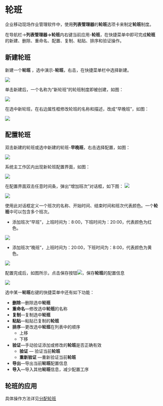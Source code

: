 # 轮班
企业移动现场作业管理软件中，使用**列表管理器**的**轮班**选项卡来制定**轮班**制度。

在导航栏→**列表管理器→轮班**内右键当前应用-**轮班**，在快捷菜单中即可完成**轮班**的新建、删除、重命名、配置、复制、粘贴、排序和验证操作。
## 新建轮班
新建一个**轮班** ，选中演示-**轮班**，右击，在快捷菜单栏中选择新建。

![](./images/轮班1.png)

单击新建后，一个名称为“新轮班”的轮班制度即被创建，如图：

![](./images/轮班2.png)

在选中新轮班，在右边属性框修改轮班的名称和描述，改成“早晚班”，如图：

![](./images/轮班3.png)

## 配置轮班
双击新建的轮班或选中新建的轮班-**早晚班**，右击选择配置，如图：

![](./images/轮班4.png)

系统主工作区内出现新轮班配置界面，如图：

![](./images/轮班5.png)

在配置界面双击任意时间条，弹出“增加班次”对话框，如下图：
![](./images/轮班6.png)

![](./images/轮班7.png)

使用此对话框定义一个班次的名称、开始时间、结束时间和班次代表颜色。一个**轮班**中可以包含多个班次。

* 添加班次“早班”，上班时间为：8:00，下班时间为：20:00，代表颜色为红色。

![](./images/轮班8.png)

* 添加班次“晚班”，上班时间为：20:00，下班时间为：8:00，代表颜色为黄色。

![](./images/轮班9.png)

配置完成后，如图所示，点击保存按钮![](./images/轮班11.png)，保存**轮班**的配置信息

![](./images/轮班10.png)

选中某一**轮班**右键的快捷菜单中还有如下功能：
* **删除**—删除选中**轮班** 
* **重命名**—修改选中**轮班**的名称 
* **复制**—复制选中**轮班** 
* **粘贴**—粘贴已复制的**轮班** 
* **排序**—更改选中**轮班**在列表中的顺序 
  * 上移 
  * 下移 
* **验证**—手动验证添加或修改的**轮班**是否正确有效 
  * **验证** — 验证当前**轮班**
  * **重新验证** —重新验证当前**轮班**
* **导出**—导出当前**轮班**配置信息
* **导入**—导入其他**轮班**信息，减少配置工序

## 轮班的应用
具体操作方法详见[分配轮班](系统配置手册/组织架构管理器/分配轮班)

